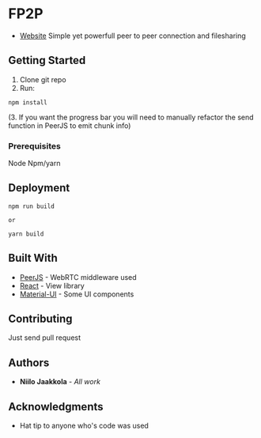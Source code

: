 ﻿# FP2P
 
* [Website](https://www.fp2p.tk/)
Simple yet powerfull peer to peer connection and filesharing

## Getting Started

1. Clone git repo
2. Run:

```
npm install
```
(3. If you want the progress bar you will need to manually refactor the send function in PeerJS to emit chunk info)

### Prerequisites

Node
Npm/yarn

## Deployment

```
npm run build

or

yarn build
```

## Built With

* [PeerJS](http://peerjs.com/) - WebRTC middleware used
* [React](https://reactjs.org/) - View library
* [Material-UI](http://www.material-ui.com/) - Some UI components

## Contributing
Just send pull request

## Authors

* **Niilo Jaakkola** - *All work*

## Acknowledgments

* Hat tip to anyone who's code was used
